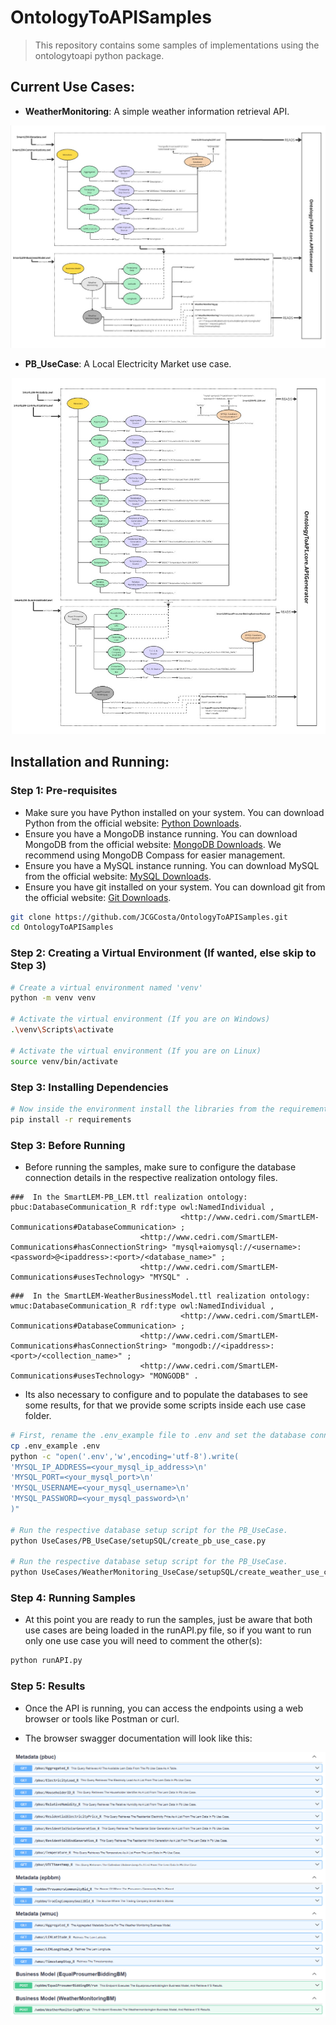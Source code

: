 # OntologyToAPISamples

> This repository contains some samples of implementations using the ontologytoapi python package.

## Current Use Cases:

- **WeatherMonitoring**: A simple weather information retrieval API.

<img src="https://github.com/JCGCosta/OntologyToAPISamples/blob/main/UseCases/WeatherMonitoring_UseCase/RealizationOntologies/WeatherMonitoringOntologyDiagram.jpg?raw=true" alt="WeatherMonitoring" title="Abstract Ontology Classes.">

- **PB_UseCase**: A Local Electricity Market use case.

<img src="https://github.com/JCGCosta/OntologyToAPISamples/blob/main/UseCases/PB_UseCase/RealizationOntologies/PB_UseCaseOntologyDiagram.jpg?raw=true" alt="PB_UseCase" title="Abstract Ontology Classes.">

## Installation and Running:

### Step 1: Pre-requisites

- Make sure you have Python installed on your system. You can download Python from the official website: [Python Downloads](https://www.python.org/downloads/).
- Ensure you have a MongoDB instance running. You can download MongoDB from the official website: [MongoDB Downloads](https://www.mongodb.com/try/download/community). We recommend using MongoDB Compass for easier management.
- Ensure you have a MySQL instance running. You can download MySQL from the official website: [MySQL Downloads](https://dev.mysql.com/downloads/mysql/).
- Ensure you have git installed on your system. You can download git from the official website: [Git Downloads](https://git-scm.com/downloads).

```bash
git clone https://github.com/JCGCosta/OntologyToAPISamples.git 
cd OntologyToAPISamples
```

### Step 2: Creating a Virtual Environment (If wanted, else skip to Step 3)

```bash
# Create a virtual environment named 'venv'
python -m venv venv

# Activate the virtual environment (If you are on Windows)
.\venv\Scripts\activate

# Activate the virtual environment (If you are on Linux)
source venv/bin/activate
```

### Step 3: Installing Dependencies

```bash
# Now inside the environment install the libraries from the requirements.txt
pip install -r requirements
```

### Step 3: Before Running

- Before running the samples, make sure to configure the database connection details in the respective realization ontology files.

```turtle
###  In the SmartLEM-PB_LEM.ttl realization ontology:
pbuc:DatabaseCommunication_R rdf:type owl:NamedIndividual ,
                                      <http://www.cedri.com/SmartLEM-Communications#DatabaseCommunication> ;
                             <http://www.cedri.com/SmartLEM-Communications#hasConnectionString> "mysql+aiomysql://<username>:<password>@<ipaddress>:<port>/<database_name>" ;
                             <http://www.cedri.com/SmartLEM-Communications#usesTechnology> "MYSQL" .
```

```turtle
###  In the SmartLEM-WeatherBusinessModel.ttl realization ontology:
wmuc:DatabaseCommunication_R rdf:type owl:NamedIndividual ,
                                      <http://www.cedri.com/SmartLEM-Communications#DatabaseCommunication> ;
                             <http://www.cedri.com/SmartLEM-Communications#hasConnectionString> "mongodb://<ipaddress>:<port>/<collection_name>" ;
                             <http://www.cedri.com/SmartLEM-Communications#usesTechnology> "MONGODB" .
```

- Its also necessary to configure and to populate the databases to see some results, for that we provide some scripts inside each use case folder.

```bash
# First, rename the .env_example file to .env and set the database connection details.
cp .env_example .env
python -c "open('.env','w',encoding='utf-8').write(
'MYSQL_IP_ADDRESS=<your_mysql_ip_address>\n'
'MYSQL_PORT=<your_mysql_port>\n'
'MYSQL_USERNAME=<your_mysql_username>\n'
'MYSQL_PASSWORD=<your_mysql_password>\n'
)"

# Run the respective database setup script for the PB_UseCase.
python UseCases/PB_UseCase/setupSQL/create_pb_use_case.py

# Run the respective database setup script for the PB_UseCase.
python UseCases/WeatherMonitoring_UseCase/setupSQL/create_weather_use_case.py
```

### Step 4: Running Samples

- At this point you are ready to run the samples, just be aware that both use cases are being loaded in the runAPI.py file, so if you want to run only one use case you will need to comment the other(s):

```bash
python runAPI.py
```

### Step 5: Results

- Once the API is running, you can access the endpoints using a web browser or tools like Postman or curl.

- The browser swagger documentation will look like this:

<img src="https://github.com/JCGCosta/OntologyToAPISamples/blob/main/UseCases/APIDocs.png?raw=true" alt="APIDocs" title="Abstract Ontology Classes.">

